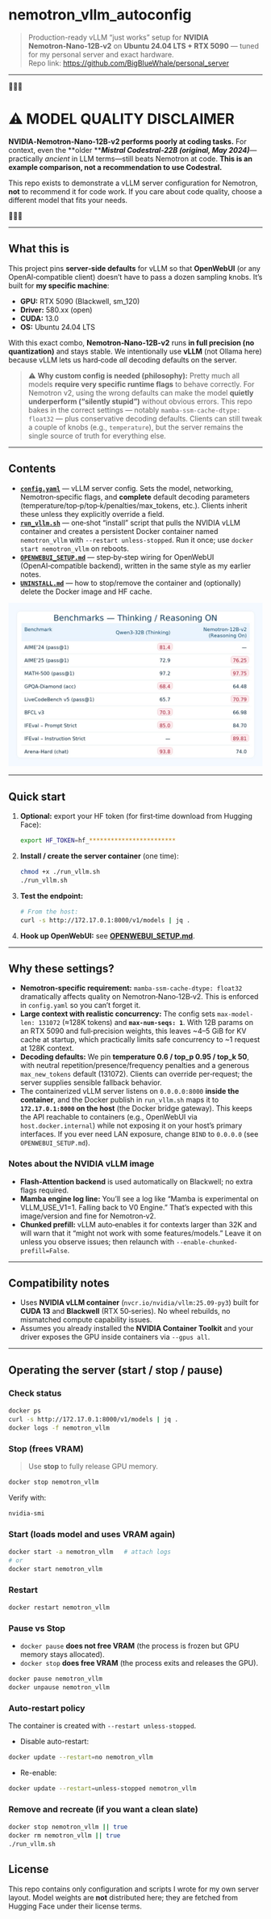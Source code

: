 # nemotron_vllm_autoconfig

> Production-ready vLLM “just works” setup for **NVIDIA Nemotron‑Nano‑12B‑v2** on **Ubuntu 24.04 LTS + RTX 5090** — tuned for my personal server and exact hardware.  
> Repo link: https://github.com/BigBIueWhale/personal_server

---

🔴🔴🔴

# ⚠️ **MODEL QUALITY DISCLAIMER**

**NVIDIA‑Nemotron‑Nano‑12B‑v2 performs poorly at coding tasks.** For context, even the **older *****Mistral Codestral‑22B (original, May 2024)***—practically *ancient* in LLM terms—still beats Nemotron at code. **This is an example comparison, not a recommendation to use Codestral.**

This repo exists to demonstrate a vLLM server configuration for Nemotron, **not** to recommend it for code work. If you care about code quality, choose a different model that fits your needs.

🔴🔴🔴

---

## What this is

This project pins **server‑side defaults** for vLLM so that **OpenWebUI** (or any OpenAI‑compatible client) doesn’t have to pass a dozen sampling knobs. It’s built for **my specific machine**:
- **GPU:** RTX 5090 (Blackwell, sm_120)
- **Driver:** 580.xx (open)  
- **CUDA:** 13.0
- **OS:** Ubuntu 24.04 LTS

With this exact combo, **Nemotron‑Nano‑12B‑v2** runs **in full precision (no quantization)** and stays stable. We intentionally use **vLLM** (not Ollama here) because vLLM lets us hard‑code *all* decoding defaults on the server.

> ⚠️ **Why custom config is needed (philosophy):** Pretty much all models **require very specific runtime flags** to behave correctly. For Nemotron v2, using the wrong defaults can make the model **quietly underperform (“silently stupid”)** without obvious errors. This repo bakes in the correct settings — notably `mamba-ssm-cache-dtype: float32` — plus conservative decoding defaults. Clients can still tweak a couple of knobs (e.g., `temperature`), but the server remains the single source of truth for everything else.

---

## Contents

- **[`config.yaml`](./config.yaml)** — vLLM server config. Sets the model, networking, Nemotron‑specific flags, and **complete** default decoding parameters (temperature/top‑p/top‑k/penalties/max_tokens, etc.). Clients inherit these unless they explicitly override a field.
- **[`run_vllm.sh`](./run_vllm.sh)** — one‑shot “install” script that pulls the NVIDIA vLLM container and creates a persistent Docker container named `nemotron_vllm` with `--restart unless-stopped`. Run it once; use `docker start nemotron_vllm` on reboots.
- **[`OPENWEBUI_SETUP.md`](./OPENWEBUI_SETUP.md)** — step‑by‑step wiring for OpenWebUI (OpenAI‑compatible backend), written in the same style as my earlier notes.
- **[`UNINSTALL.md`](./UNINSTALL.md)** — how to stop/remove the container and (optionally) delete the Docker image and HF cache.

![placeholder](./docs/nemotron_12b_v2_benchmarks_versus_qwen3_32b.jpeg)

---

## Quick start

1. **Optional:** export your HF token (for first‑time download from Hugging Face):
   ```bash
   export HF_TOKEN=hf_************************
   ```

2. **Install / create the server container** (one time):
   ```bash
   chmod +x ./run_vllm.sh
   ./run_vllm.sh
   ```

3. **Test the endpoint:**
   ```bash
   # From the host:
   curl -s http://172.17.0.1:8000/v1/models | jq .
   ```

4. **Hook up OpenWebUI:** see **[OPENWEBUI_SETUP.md](./OPENWEBUI_SETUP.md)**.

---

## Why these settings?

* **Nemotron‑specific requirement:** `mamba-ssm-cache-dtype: float32` dramatically affects quality on Nemotron‑Nano‑12B‑v2. This is enforced in `config.yaml` so you can’t forget it.
* **Large context with realistic concurrency:** The config sets `max-model-len: 131072` (≈128K tokens) and **`max-num-seqs: 1`**. With 12B params on an RTX 5090 and full‑precision weights, this leaves ~4–5 GiB for KV cache at startup, which practically limits safe concurrency to ~1 request at 128K context.
* **Decoding defaults:** We pin **temperature 0.6 / top_p 0.95 / top_k 50**, with neutral repetition/presence/frequency penalties and a generous `max_new_tokens` default (131072). Clients can override per‑request; the server supplies sensible fallback behavior.
* The containerized vLLM server listens on `0.0.0.0:8000` **inside the container**, and the Docker publish in `run_vllm.sh` maps it to **`172.17.0.1:8000` on the host** (the Docker bridge gateway). This keeps the API reachable to containers (e.g., OpenWebUI via `host.docker.internal`) while not exposing it on your host’s primary interfaces. If you ever need LAN exposure, change `BIND` to `0.0.0.0` (see `OPENWEBUI_SETUP.md`).

### Notes about the NVIDIA vLLM image

* **Flash‑Attention backend** is used automatically on Blackwell; no extra flags required.
* **Mamba engine log line:** You’ll see a log like “Mamba is experimental on VLLM_USE_V1=1. Falling back to V0 Engine.” That’s expected with this image/version and fine for Nemotron‑v2.
* **Chunked prefill:** vLLM auto‑enables it for contexts larger than 32K and will warn that it “might not work with some features/models.” Leave it on unless you observe issues; then relaunch with `--enable-chunked-prefill=False`.

---

## Compatibility notes

- Uses **NVIDIA vLLM container** (`nvcr.io/nvidia/vllm:25.09-py3`) built for **CUDA 13** and **Blackwell** (RTX 50‑series). No wheel rebuilds, no mismatched compute capability issues.
- Assumes you already installed the **NVIDIA Container Toolkit** and your driver exposes the GPU inside containers via `--gpus all`.

---

## Operating the server (start / stop / pause)

### Check status

```bash
docker ps
curl -s http://172.17.0.1:8000/v1/models | jq .
docker logs -f nemotron_vllm
```

### Stop (frees VRAM)

> Use **stop** to fully release GPU memory.

```bash
docker stop nemotron_vllm
```

Verify with:

```bash
nvidia-smi
```

### Start (loads model and uses VRAM again)

```bash
docker start -a nemotron_vllm   # attach logs
# or
docker start nemotron_vllm
```

### Restart

```bash
docker restart nemotron_vllm
```

### Pause vs Stop

* `docker pause` **does not free VRAM** (the process is frozen but GPU memory stays allocated).
* `docker stop` **does free VRAM** (the process exits and releases the GPU).

```bash
docker pause nemotron_vllm
docker unpause nemotron_vllm
```

### Auto-restart policy

The container is created with `--restart unless-stopped`.

* Disable auto-restart:

```bash
docker update --restart=no nemotron_vllm
```

* Re-enable:

```bash
docker update --restart=unless-stopped nemotron_vllm
```

### Remove and recreate (if you want a clean slate)

```bash
docker stop nemotron_vllm || true
docker rm nemotron_vllm || true
./run_vllm.sh
```

## License

This repo contains only configuration and scripts I wrote for my own server layout. Model weights are **not** distributed here; they are fetched from Hugging Face under their license terms.
